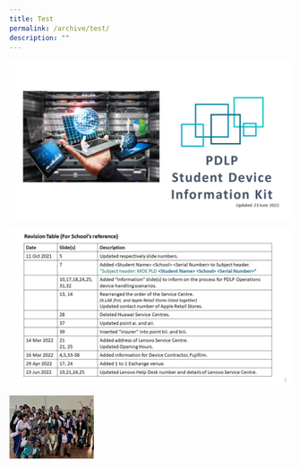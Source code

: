 ```yaml
---
title: Test
permalink: /archive/test/
description: ""
---
```

<a href="https://staging.d1ogoujxhze821.amplifyapp.com/parents/National-Digital-Literacy-Programme-NDLP/"><img src="/images/Test/Slide1.jpg" alt="NDLP Page"></a>

![](/images/Test/Slide2.jpg)

 <a href="https://staging.d1ogoujxhze821.amplifyapp.com/CCA/Visual-and-Performing-Arts/Modern-Dance/"><img src="/images/MD.jpg" style="width:30%" alt="Modern Dance"></a> 
<!-- -->
